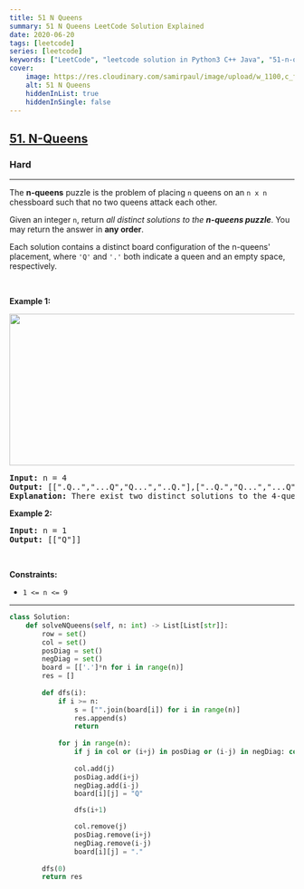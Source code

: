 ```yaml
---
title: 51 N Queens
summary: 51 N Queens LeetCode Solution Explained
date: 2020-06-20
tags: [leetcode]
series: [leetcode]
keywords: ["LeetCode", "leetcode solution in Python3 C++ Java", "51-n-queens LeetCode Solution Explained"]
cover:
    image: https://res.cloudinary.com/samirpaul/image/upload/w_1100,c_fit,co_rgb:FFFFFF,l_text:Arial_75_bold:51 N Queens - Solution Explained/problem-solving.webp
    alt: 51 N Queens
    hiddenInList: true
    hiddenInSingle: false
---
```



<h2><a href="https://leetcode.com/problems/n-queens/">51. N-Queens</a></h2><h3>Hard</h3><hr><div><p>The <strong>n-queens</strong> puzzle is the problem of placing <code>n</code> queens on an <code>n x n</code> chessboard such that no two queens attack each other.</p>

<p>Given an integer <code>n</code>, return <em>all distinct solutions to the <strong>n-queens puzzle</strong></em>. You may return the answer in <strong>any order</strong>.</p>

<p>Each solution contains a distinct board configuration of the n-queens' placement, where <code>'Q'</code> and <code>'.'</code> both indicate a queen and an empty space, respectively.</p>

<p>&nbsp;</p>
<p><strong>Example 1:</strong></p>
<img alt="" src="https://assets.leetcode.com/uploads/2020/11/13/queens.jpg" style="width: 600px; height: 268px;">
<pre><strong>Input:</strong> n = 4
<strong>Output:</strong> [[".Q..","...Q","Q...","..Q."],["..Q.","Q...","...Q",".Q.."]]
<strong>Explanation:</strong> There exist two distinct solutions to the 4-queens puzzle as shown above
</pre>

<p><strong>Example 2:</strong></p>

<pre><strong>Input:</strong> n = 1
<strong>Output:</strong> [["Q"]]
</pre>

<p>&nbsp;</p>
<p><strong>Constraints:</strong></p>

<ul>
	<li><code>1 &lt;= n &lt;= 9</code></li>
</ul>
</div>

---




```python
class Solution:
    def solveNQueens(self, n: int) -> List[List[str]]:
        row = set()
        col = set()
        posDiag = set()
        negDiag = set()
        board = [['.']*n for i in range(n)]
        res = []
        
        def dfs(i):
            if i >= n: 
                s = ["".join(board[i]) for i in range(n)]
                res.append(s)
                return
            
            for j in range(n):
                if j in col or (i+j) in posDiag or (i-j) in negDiag: continue
                
                col.add(j)
                posDiag.add(i+j)
                negDiag.add(i-j)
                board[i][j] = "Q"

                dfs(i+1)

                col.remove(j)
                posDiag.remove(i+j)
                negDiag.remove(i-j)
                board[i][j] = "."
        
        dfs(0)
        return res

```
